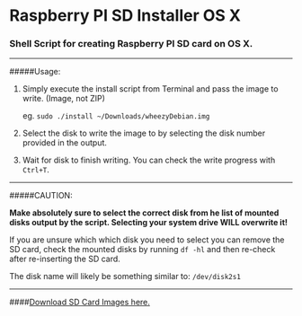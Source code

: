 # Raspberry PI SD Installer OS X

### Shell Script for creating Raspberry PI SD card on OS X.

---

#####Usage:

1. Simply execute the install script from Terminal and pass the image to write. (Image, not ZIP)

	eg. `sudo ./install ~/Downloads/wheezyDebian.img`

2. Select the disk to write the image to by selecting the disk number provided in the output.

3. Wait for disk to finish writing. You can check the write progress with `Ctrl+T`.

---

#####CAUTION:

**Make absolutely sure to select the correct disk from he list of mounted disks output by the script.
Selecting your system drive WILL overwrite it!**

If you are unsure which which disk you need to select you can remove the SD card, check the mounted disks by running `df -hl` and 
then re-check after re-inserting the SD card.

The disk name will likely be something similar to: `/dev/disk2s1`

---

####[Download SD Card Images here.](http://www.raspberrypi.org/downloads)
